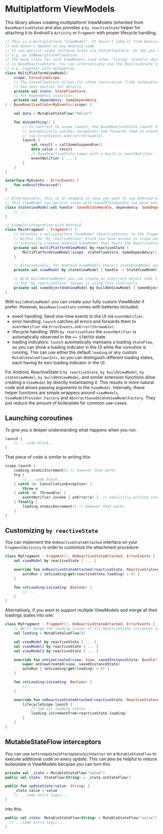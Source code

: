# Multiplatform ViewModels

This library allows creating multiplatform ViewModels (inherited from `BaseReactiveState`) and also provides a `by reactiveState` helper for attaching it to Android's `Activity` or `Fragment` with proper lifecycle handling.

```kotlin
// This is a multiplatform "ViewModel". It doesn't inherit from Android's ViewModel
// and doesn't depend on any Android code.
// It can persist saved instance state via StateFlowStore. On iOS you could pass
// e.g. an InMemoryStateFlowStore.
// The base class for such ViewModels (and other "living" stateful objects)
// is BaseReactiveState. You can alternatively use the ReactiveState interface
// e.g. together with delegation.
class MultiPlatformViewModel(
    scope: CoroutineScope,
    // The StateFlowStore allows for state restoration (like onSaveInstanceState).
    // See next section for details.
    private val store: StateFlowStore,
    // For dependency injection
    private val dependency: SomeDependency,
) : BaseReactiveState<MyEvents>(scope) {

    val data = MutableStateFlow("hello")

    fun doSomething() {
        // In contrast to scope.launch, the BaseReactiveState.launch function
        // automatically catches exceptions and forwards them to eventNotifier
        // via ErrorEvents.onError(throwable).
        launch {
            val result = callSomeSuspendFun()
            data.value = result
            // BaseReactiveState comes with a built-in eventNotifier
            eventNotifier { ... }
        }
    }
}

interface MyEvents : ErrorEvents {
    fun onResultReceived()
}

// Alternatively, this is an example in case you want to use Android-native ViewModels.
// This ViewModel can persist state with SavedStateHandle (no more onSaveInstanceState() boilerplate)
class StateViewModel(val handle: SavedStateHandle, dependency: SomeDependency) : ViewModel() {
    // ...
}

// Example integration with Android
class MainFragment : Fragment() {
    // Attaches a multiplatform ViewModel (ReactiveState) to the fragment.
    // Within the "by reactiveState" block you have access to scope and stateFlowStore which are taken from an
    // internally created Android ViewModel that hosts the ReactiveState instance.
    private val multiPlatformViewModel by reactiveState {
        MultiPlatformViewModel(scope, stateFlowStore, SomeDependency())
    }

    // Alternatively, for Android ViewModels there's stateViewModel and buildViewModel
    private val viewModel by stateViewModel { handle -> StateViewModel(handle, SomeDependency()) }

    // With buildOnViewModel you can create an arbitrary object that lives on an internally created wrapper ViewModel.
    // The "by reactiveState" helper is using this internally.
    private val someObjectOnAViewModel by buildOnViewModel { SomeObject() }
}
```

With `buildOnViewModel` you can create your fully custom ViewModel if prefer. However, `BaseReactiveState` comes with batteries included:

* event handling: Send one-time events to the UI via `eventNotifier`.
* error handling: `launch` catches all errors and forwards them to `eventNotifier` via `ErrorEvents.onError(throwable)`.
* lifecycle handling: With `by reactiveState` the `eventNotifier` is automatically observed in the `>= STARTED` state.
* loading indicators: `launch` automatically maintains a loading `StateFlow`, so you can show a loading indicator in the UI while the coroutine is running. This can use either the default `loading` or any custom `MutableValueFlow<Int>`, so you can distinguish different loading states, each having its own loading indicator in the UI.

For Android, ReactiveState's `by reactiveState`, `by buildViewModel`, `by stateViewModel`, `by buildOnViewModel`, and similar extension functions allow creating a `ViewModel` by directly instantiating it.
This results in more natural code and allows passing arguments to the `ViewModel`.
Internally, these helper functions are simple wrappers around `viewModels`, `ViewModelProvider.Factory` and `AbstractSavedStateViewModelFactory`.
They just reduce the amount of boilerplate for common use-cases.

## Launching coroutines

To give you a deeper understanding what happens when you run:

```kotlin
launch {
    // ...code block...
}
```

That piece of code is similar to writing this:

```kotlin
scope.launch {
    loading.atomicIncrement() // however that works
    try {
        // ...code block...
    } catch (e: CancellationException) {
        throw e
    } catch (e: Throwable) {
        eventNotifier.invoke { onError(e) }  // explicitly writing invoke for clarity only
    } finally {
        loading.atomicDecrement() // however that works
    }
}
```

## Customizing `by reactiveState`

You can implement the `OnReactiveStateAttached` interface on your `Fragment`/`Activity` in order to customize the attachment procedure:

```kotlin
class MyFragment : Fragment(), OnReactiveStateAttached, ErrorEvents {
    val viewModel by reactiveState { ... }

    override fun onReactiveStateAttached(reactiveState: ReactiveState<out ErrorEvents>) {
        autoRun { setLoading(get(reactiveState.loading) > 0) }
    }

    fun setLoading(isLoading: Boolean) {
        // ...
    }
}
```

Alternatively, if you want to support multiple ViewModels and merge all their loadings states into one:

```kotlin
class MyFragment : Fragment(), OnReactiveStateAttached, ErrorEvents {
    // We'll merge the loading states of all ReactiveState instances into this one
    val loading = MutableValueFlow(0)

    val viewModel by reactiveState { ... }
    val viewModel2 by reactiveState { ... }
    val viewModel3 by reactiveState { ... }

    override fun onViewCreated(view: View, savedInstanceState: Bundle?) {
        super.onViewCreated(view, savedInstanceState)
        autoRun { setLoading(get(loading) > 0) }
    }

    fun setLoading(isLoading: Boolean) {
        // ...
    }

    override fun onReactiveStateAttached(reactiveState: ReactiveState<out ErrorEvents>) {
        lifecycleScope.launch {
            // Sum all loading states
            loading.incrementFrom(reactiveState.loading)
        }
    }
}
```

## MutableStateFlow interceptors

You can use `beforeUpdate`/`afterUpdate`/`withSetter` on a `MutableStateFlow` to execute additional code on every
update. This can also be helpful to reduce boilerplate in ViewModels because you can turn this:

```kotlin
private val _state = MutableStateFlow("value")
public val state: StateFlow<String> = _state.asStateFlow()

public fun updateState(value: String) {
    _state.value = value
    // ...some extra logic...
}
```

into this:

```kotlin
public val state: MutableStateFlow<String> = MutableStateFlow("value").afterUpdate {
  // ...some extra logic...
}
```
